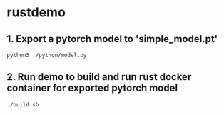 # rustdemo

## 1. Export a pytorch model to 'simple_model.pt'
```
python3 ./python/model.py
```

## 2. Run demo to build and run rust docker container for exported pytorch model
```
./build.sh
```

